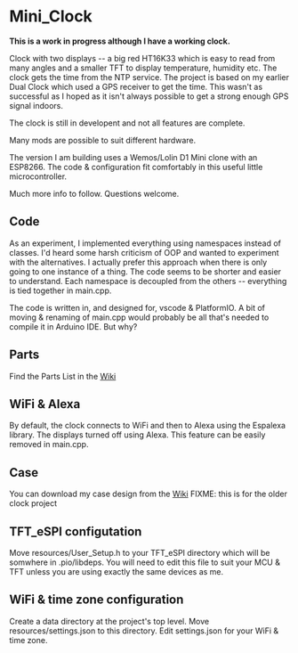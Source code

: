 # Mini_Clock

**This is a work in progress although I have a working clock.**

 Clock with two displays -- a big red HT16K33 which is easy to read from many angles and a
 smaller TFT to display temperature, humidity etc. The clock gets the time from the
 NTP service. The project is based on my earlier Dual Clock which used a GPS receiver
 to get the time. This wasn't as successful as I hoped as it isn't always possible to
 get a strong enough GPS signal indoors.

 The clock is still in developent and not all features are complete.

 Many mods are possible to suit different hardware.

 The version I am building uses a Wemos/Lolin D1 Mini clone with an ESP8266. The code
 & configuration fit comfortably in this useful little microcontroller.

 Much more info to follow. Questions welcome.

## Code

As an experiment, I implemented everything using namespaces instead of classes. I'd
heard some harsh criticism of OOP and wanted to experiment with the alternatives. I
actually prefer this approach when there is only going to one instance of a thing.
The code seems to be shorter and easier to understand. Each namespace is decoupled
from the others -- everything is tied together in main.cpp.

The code is written in, and designed for, vscode & PlatformIO. A bit of moving &
renaming of main.cpp would probably be all that's needed to compile it in Arduino IDE. 
But why?

## Parts

Find the Parts List in the [Wiki](https://github.com/MikeTheGent/Mini_Clock/wiki)

## WiFi & Alexa

By default, the clock connects to WiFi and then to Alexa using the
Espalexa library. The displays turned off using Alexa. This
feature can be easily removed in main.cpp.

## Case

You can download my case design from the
[Wiki](https://github.com/MikeTheGent/Dual_Clock/wiki)
FIXME: this is for the older clock project

## TFT_eSPI configutation

Move resources/User_Setup.h to your TFT_eSPI directory which will be somwhere in 
.pio/libdeps. You will need to edit this file to suit your MCU & TFT unless you 
are using exactly the same devices as me.

## WiFi & time zone configuration

Create a data directory at the project's top level. Move resources/settings.json to 
this directory. Edit settings.json for your WiFi & time zone.
